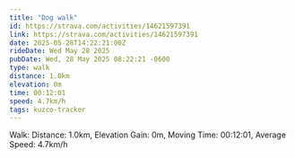 ```yaml
---
title: "Dog walk"
id: https://strava.com/activities/14621597391
link: https://strava.com/activities/14621597391
date: 2025-05-28T14:22:21:00Z
rideDate: Wed May 28 2025
pubDate: Wed, 28 May 2025 08:22:21 -0600
type: walk
distance: 1.0km
elevation: 0m
time: 00:12:01
speed: 4.7km/h
tags: kuzco-tracker
---
```

Walk: Distance: 1.0km, Elevation Gain: 0m, Moving Time: 00:12:01, Average Speed: 4.7km/h